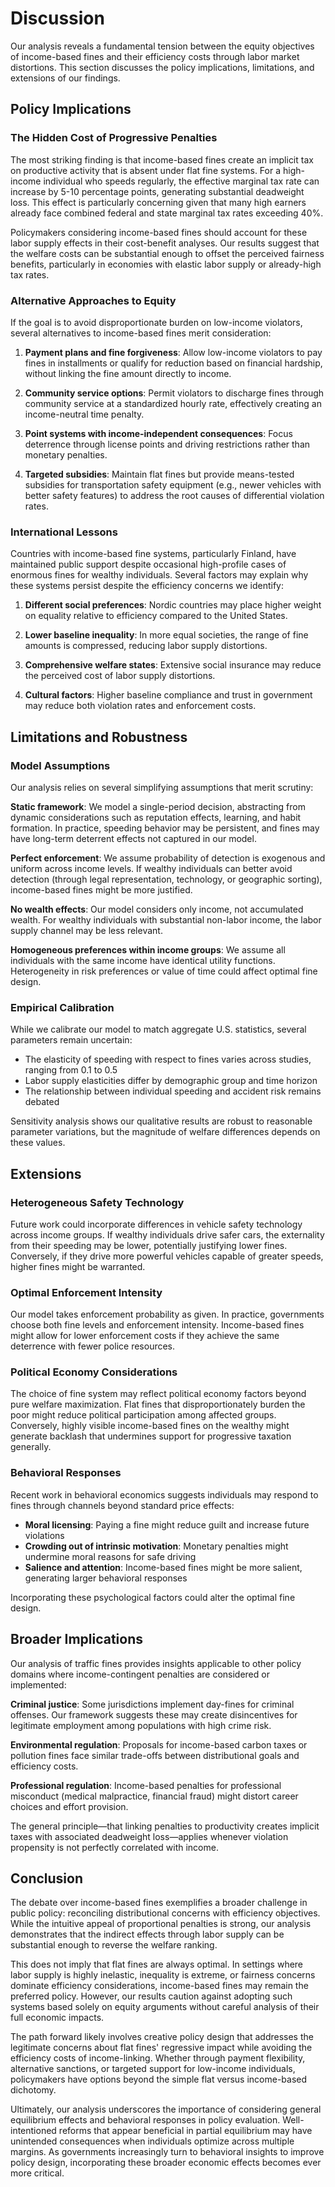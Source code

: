 # Discussion

Our analysis reveals a fundamental tension between the equity objectives of income-based fines and their efficiency costs through labor market distortions. This section discusses the policy implications, limitations, and extensions of our findings.

## Policy Implications

### The Hidden Cost of Progressive Penalties

The most striking finding is that income-based fines create an implicit tax on productive activity that is absent under flat fine systems. For a high-income individual who speeds regularly, the effective marginal tax rate can increase by 5-10 percentage points, generating substantial deadweight loss. This effect is particularly concerning given that many high earners already face combined federal and state marginal tax rates exceeding 40%.

Policymakers considering income-based fines should account for these labor supply effects in their cost-benefit analyses. Our results suggest that the welfare costs can be substantial enough to offset the perceived fairness benefits, particularly in economies with elastic labor supply or already-high tax rates.

### Alternative Approaches to Equity

If the goal is to avoid disproportionate burden on low-income violators, several alternatives to income-based fines merit consideration:

1. **Payment plans and fine forgiveness**: Allow low-income violators to pay fines in installments or qualify for reduction based on financial hardship, without linking the fine amount directly to income.

2. **Community service options**: Permit violators to discharge fines through community service at a standardized hourly rate, effectively creating an income-neutral time penalty.

3. **Point systems with income-independent consequences**: Focus deterrence through license points and driving restrictions rather than monetary penalties.

4. **Targeted subsidies**: Maintain flat fines but provide means-tested subsidies for transportation safety equipment (e.g., newer vehicles with better safety features) to address the root causes of differential violation rates.

### International Lessons

Countries with income-based fine systems, particularly Finland, have maintained public support despite occasional high-profile cases of enormous fines for wealthy individuals. Several factors may explain why these systems persist despite the efficiency concerns we identify:

1. **Different social preferences**: Nordic countries may place higher weight on equality relative to efficiency compared to the United States.

2. **Lower baseline inequality**: In more equal societies, the range of fine amounts is compressed, reducing labor supply distortions.

3. **Comprehensive welfare states**: Extensive social insurance may reduce the perceived cost of labor supply distortions.

4. **Cultural factors**: Higher baseline compliance and trust in government may reduce both violation rates and enforcement costs.

## Limitations and Robustness

### Model Assumptions

Our analysis relies on several simplifying assumptions that merit scrutiny:

**Static framework**: We model a single-period decision, abstracting from dynamic considerations such as reputation effects, learning, and habit formation. In practice, speeding behavior may be persistent, and fines may have long-term deterrent effects not captured in our model.

**Perfect enforcement**: We assume probability of detection is exogenous and uniform across income levels. If wealthy individuals can better avoid detection (through legal representation, technology, or geographic sorting), income-based fines might be more justified.

**No wealth effects**: Our model considers only income, not accumulated wealth. For wealthy individuals with substantial non-labor income, the labor supply channel may be less relevant.

**Homogeneous preferences within income groups**: We assume all individuals with the same income have identical utility functions. Heterogeneity in risk preferences or value of time could affect optimal fine design.

### Empirical Calibration

While we calibrate our model to match aggregate U.S. statistics, several parameters remain uncertain:

- The elasticity of speeding with respect to fines varies across studies, ranging from 0.1 to 0.5
- Labor supply elasticities differ by demographic group and time horizon
- The relationship between individual speeding and accident risk remains debated

Sensitivity analysis shows our qualitative results are robust to reasonable parameter variations, but the magnitude of welfare differences depends on these values.

## Extensions

### Heterogeneous Safety Technology

Future work could incorporate differences in vehicle safety technology across income groups. If wealthy individuals drive safer cars, the externality from their speeding may be lower, potentially justifying lower fines. Conversely, if they drive more powerful vehicles capable of greater speeds, higher fines might be warranted.

### Optimal Enforcement Intensity

Our model takes enforcement probability as given. In practice, governments choose both fine levels and enforcement intensity. Income-based fines might allow for lower enforcement costs if they achieve the same deterrence with fewer police resources.

### Political Economy Considerations

The choice of fine system may reflect political economy factors beyond pure welfare maximization. Flat fines that disproportionately burden the poor might reduce political participation among affected groups. Conversely, highly visible income-based fines on the wealthy might generate backlash that undermines support for progressive taxation generally.

### Behavioral Responses

Recent work in behavioral economics suggests individuals may respond to fines through channels beyond standard price effects:

- **Moral licensing**: Paying a fine might reduce guilt and increase future violations
- **Crowding out of intrinsic motivation**: Monetary penalties might undermine moral reasons for safe driving
- **Salience and attention**: Income-based fines might be more salient, generating larger behavioral responses

Incorporating these psychological factors could alter the optimal fine design.

## Broader Implications

Our analysis of traffic fines provides insights applicable to other policy domains where income-contingent penalties are considered or implemented:

**Criminal justice**: Some jurisdictions implement day-fines for criminal offenses. Our framework suggests these may create disincentives for legitimate employment among populations with high crime risk.

**Environmental regulation**: Proposals for income-based carbon taxes or pollution fines face similar trade-offs between distributional goals and efficiency costs.

**Professional regulation**: Income-based penalties for professional misconduct (medical malpractice, financial fraud) might distort career choices and effort provision.

The general principle—that linking penalties to productivity creates implicit taxes with associated deadweight loss—applies whenever violation propensity is not perfectly correlated with income.

## Conclusion

The debate over income-based fines exemplifies a broader challenge in public policy: reconciling distributional concerns with efficiency objectives. While the intuitive appeal of proportional penalties is strong, our analysis demonstrates that the indirect effects through labor supply can be substantial enough to reverse the welfare ranking.

This does not imply that flat fines are always optimal. In settings where labor supply is highly inelastic, inequality is extreme, or fairness concerns dominate efficiency considerations, income-based fines may remain the preferred policy. However, our results caution against adopting such systems based solely on equity arguments without careful analysis of their full economic impacts.

The path forward likely involves creative policy design that addresses the legitimate concerns about flat fines' regressive impact while avoiding the efficiency costs of income-linking. Whether through payment flexibility, alternative sanctions, or targeted support for low-income individuals, policymakers have options beyond the simple flat versus income-based dichotomy.

Ultimately, our analysis underscores the importance of considering general equilibrium effects and behavioral responses in policy evaluation. Well-intentioned reforms that appear beneficial in partial equilibrium may have unintended consequences when individuals optimize across multiple margins. As governments increasingly turn to behavioral insights to improve policy design, incorporating these broader economic effects becomes ever more critical.